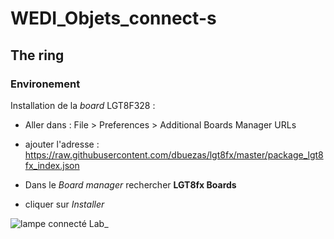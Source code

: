 # WEDI_Objets_connect-s



## The ring

### Environement

Installation de la _board_ LGT8F328 :

* Aller dans : File > Preferences > Additional Boards Manager URLs

* ajouter l'adresse : https://raw.githubusercontent.com/dbuezas/lgt8fx/master/package_lgt8fx_index.json

* Dans le _Board manager_ rechercher __LGT8fx Boards__

* cliquer sur _Installer_

![lampe connecté Lab_](https://github.com/user-attachments/assets/c63152b7-f222-4aee-9c4b-fcbb43a165ad)
